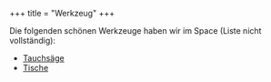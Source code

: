 +++
title = "Werkzeug"
+++

Die folgenden schönen Werkzeuge haben wir im Space (Liste nicht vollständig):

- [Tauchsäge](tauchsäge/)
- [Tische](tische/)
